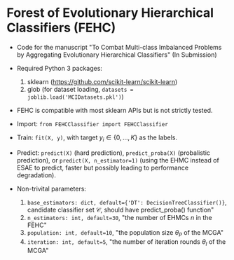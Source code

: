 # Forest of Evolutionary Hierarchical Classifiers (FEHC)

* Code for the manuscript "To Combat Multi-class Imbalanced Problems by Aggregating Evolutionary Hierarchical Classifiers" (In Submission)

* Required Python 3 packages: 
    1. sklearn (https://github.com/scikit-learn/scikit-learn)
    2. glob (for dataset loading, `datasets = joblib.load('MCIDatasets.pkl')`)

* FEHC is compatible with most sklearn APIs but is not strictly tested.

* Import: `from FEHCClassifier import FEHCClassifier`

* Train: `fit(X, y)`, with target $y_i \in \{0, ..., K\}$ as the labels.

* Predict: `predict(X)` (hard prediction), `predict_proba(X)` (probalistic prediction), or `predict(X, n_estimator=1)` (using the EHMC instead of ESAE to predict, faster but possibly leading to performance degradation).

* Non-trivital parameters: 
    1. `base_estimators: dict, default={'DT': DecisionTreeClassifier()}`, candidate classifier set $\mathcal{C}$, should have predict_proba() function"
    2. `n_estimators: int, default=30`, "the number of EHMCs $n$ in the FEHC"
    3. `population: int, default=10`, "the population size $\theta_P$ of the MCGA"
    4. `iteration: int, default=5`, "the number of iteration rounds $\theta_I$ of the MCGA"
